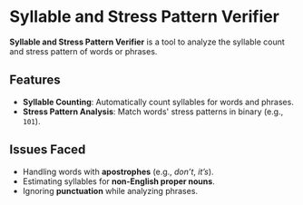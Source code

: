 # Syllable and Stress Pattern Verifier

**Syllable and Stress Pattern Verifier** is a tool to analyze the syllable count and stress pattern of words or phrases. 

## Features
- **Syllable Counting**: Automatically count syllables for words and phrases.
- **Stress Pattern Analysis**: Match words' stress patterns in binary (e.g., `101`).

## Issues Faced
- Handling words with **apostrophes** (e.g., *don’t*, *it’s*).
- Estimating syllables for **non-English proper nouns**.
- Ignoring **punctuation** while analyzing phrases.
